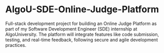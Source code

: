 # AlgoU-SDE-Online-Judge-Platform
Full-stack development project for building an Online Judge Platform as part of my Software Development Engineer (SDE) internship at AlgoUniversity. The platform will integrate features like code submission, testing, and real-time feedback, following secure and agile development practices.
